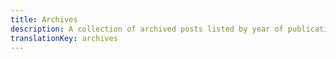 ```yaml
---
title: Archives
description: A collection of archived posts listed by year of publication.
translationKey: archives
---
```

